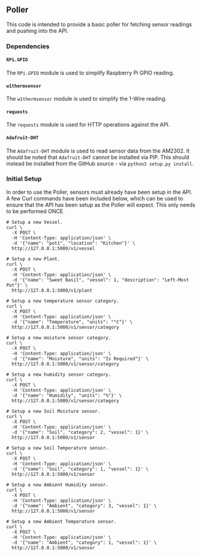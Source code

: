 ## Poller

This code is intended to provide a basic poller for fetching sensor readings
and pushing into the API.

### Dependencies

#### `RPi.GPIO`

The `RPi.GPIO` module is used to simplify Raspberry Pi GPIO reading.

#### `w1thermsensor`

The `w1thermsensor` module is used to simplify the 1-Wire reading.

#### `requests`

The `requests` module is used for HTTP operations against the API.

#### `Adafruit-DHT`

The `Adafruit-DHT` module is used to read sensor data from the AM2302. It should
be noted that `Adafruit-DHT` cannot be installed via PIP. This should instead be
installed from the GitHub source - via `python3 setup.py install`.

### Initial Setup

In order to use the Poller, sensors must already have been setup in the API.
A few Curl commands have been included below, which can be used to ensure that
the API has been setup as the Poller will expect. This only needs to be
performed ONCE.

```
# Setup a new Vessel.
curl \
  -X POST \
  -H 'Content-Type: application/json' \
  -d '{"name": "pot1", "location": "Kitchen"}' \
  http://127.0.0.1:5000/v1/vessel

# Setup a new Plant.
curl \
  -X POST \
  -H 'Content-Type: application/json' \
  -d '{"name": "Sweet Basil", "vessel": 1, "description": "Left-Most Pot"}' \
  http://127.0.0.1:5000/v1/plant

# Setup a new temperature sensor category.
curl \
  -X POST \
  -H 'Content-Type: application/json' \
  -d '{"name": "Temperature", "units": "°C"}' \
  http://127.0.0.1:5000/v1/sensor/category

# Setup a new moisture sensor category.
curl \
  -X POST \
  -H 'Content-Type: application/json' \
  -d '{"name": "Moisture", "units": "Is Required"}' \
  http://127.0.0.1:5000/v1/sensor/category

# Setup a new humidity sensor category.
curl \
  -X POST \
  -H 'Content-Type: application/json' \
  -d '{"name": "Humidity", "units": "%"}' \
  http://127.0.0.1:5000/v1/sensor/category

# Setup a new Soil Moisture sensor.
curl \
  -X POST \
  -H 'Content-Type: application/json' \
  -d '{"name": "Soil", "category": 2, "vessel": 1}' \
  http://127.0.0.1:5000/v1/sensor

# Setup a new Soil Temperature sensor.
curl \
  -X POST \
  -H 'Content-Type: application/json' \
  -d '{"name": "Soil", "category": 1, "vessel": 1}' \
  http://127.0.0.1:5000/v1/sensor

# Setup a new Ambient Humidity sensor.
curl \
  -X POST \
  -H 'Content-Type: application/json' \
  -d '{"name": "Ambient", "category": 3, "vessel": 1}' \
  http://127.0.0.1:5000/v1/sensor

# Setup a new Ambient Temperature sensor.
curl \
  -X POST \
  -H 'Content-Type: application/json' \
  -d '{"name": "Ambient", "category": 1, "vessel": 1}' \
  http://127.0.0.1:5000/v1/sensor
```
